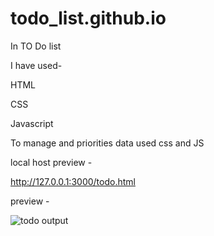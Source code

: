 # todo_list.github.io


In TO Do list 


I have used-


HTML

CSS

Javascript


To manage and priorities data used css and JS

local host preview -

http://127.0.0.1:3000/todo.html

preview -


![todo output](https://user-images.githubusercontent.com/107612618/205501334-349d7107-e78c-4667-9f30-3c5415693cbd.png)

 





